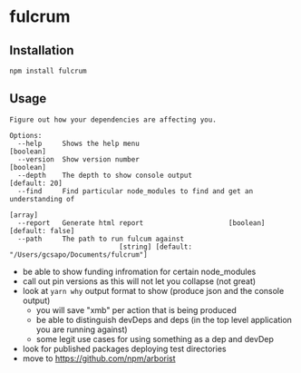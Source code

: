 # fulcrum

## Installation

```
npm install fulcrum
```

## Usage

```
Figure out how your dependencies are affecting you.

Options:
  --help     Shows the help menu                                       [boolean]
  --version  Show version number                                       [boolean]
  --depth    The depth to show console output                      [default: 20]
  --find     Find particular node_modules to find and get an understanding of
                                                                         [array]
  --report   Generate html report                     [boolean] [default: false]
  --path     The path to run fulcum against
                           [string] [default: "/Users/gcsapo/Documents/fulcrum"]
```

- be able to show funding infromation for certain node_modules
- call out pin versions as this will not let you collapse (not great)
- look at `yarn why` output format to show (produce json and the console output)
  - you will save "xmb" per action that is being produced
  - be able to distinguish devDeps and deps (in the top level application you are running against)
  - some legit use cases for using something as a dep and devDep
- look for published packages deploying test directories
- move to https://github.com/npm/arborist
